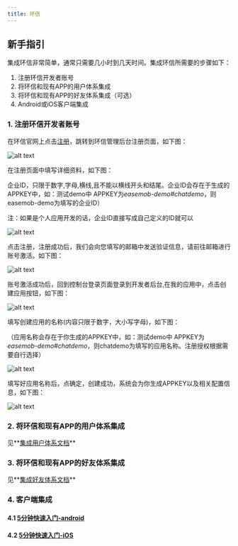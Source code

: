 ```yaml
---
title: 环信
---
```



## 新手指引

集成环信非常简单，通常只需要几小时到几天时间。集成环信所需要的步骤如下：

1. 注册环信开发者账号
2. 将环信和现有APP的用户体系集成
3. 将环信和现有APP的好友体系集成（可选）
4. Android或iOS客户端集成


###  1. 注册环信开发者账号

在环信官网上点击[注册](https://console.easemob.com/?comeFrom=easemobHome)，跳转到环信管理后台注册页面，如下图：

![alt text](/registericon.png "Title")


在注册页面中填写详细资料，如下图：

企业ID，只限于数字,字母,横线,且不能以横线开头和结尾。企业ID会存在于生成的APPKEY中，如：测试demo中 APPKEY为*easemob-demo#chatdemo*，则easemob-demo为填写的企业ID）

注：如果是个人应用开发的话，企业ID直接写成自己定义的ID就可以

![alt text](/consoleregister.png "Title")

点击注册，注册成功后，我们会向您填写的邮箱中发送验证信息，请前往邮箱进行账号激活。如下图：

![alt text](/email.png "Title")

账号激活成功后，回到控制台登录页面登录到开发者后台,在我的应用中，点击创建应用按钮，如下图：

![alt text](/consolehome.png "Title")

填写创建应用的名称(内容只限于数字，大小写字母)，如下图：

（应用名称会存在于你生成的APPKEY中，如：测试demo中 APPKEY为*easemob-demo#chatdemo*，则chatdemo为填写的应用名称。注册授权根据需要自行选择）

![alt text](/creatapp.png "Title")

填写好应用名称后，点确定，创建成功，系统会为你生成APPKEY以及相关配置信息，如下图：

![alt text](/appkey.png "Title")

###  2. 将环信和现有APP的用户体系集成

见**[集成用户体系文档](/docs/emchat/usersystem)**


###  3. 将环信和现有APP的好友体系集成

见**[集成好友体系文档](/docs/emchat/friendsystem)**


###  4. 客户端集成

####  4.1 [5分钟快速入门-android](/docs/emchat/android/quickstartUI)

####  4.2 [5分钟快速入门-iOS](/docs/emchat/ios/quickstart)
